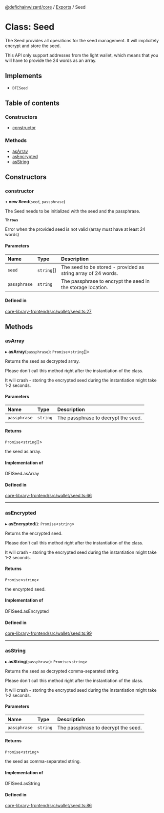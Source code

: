 [@defichainwizard/core](../README.md) / [Exports](../modules.md) / Seed

# Class: Seed

The Seed provides all operations for the seed management. It will implicitely encrypt and store the seed.

This API only support addresses from the light wallet, which means that you will have to provide the 24 words as an array.

## Implements

- `DFISeed`

## Table of contents

### Constructors

- [constructor](Seed.md#constructor)

### Methods

- [asArray](Seed.md#asarray)
- [asEncrypted](Seed.md#asencrypted)
- [asString](Seed.md#asstring)

## Constructors

### constructor

• **new Seed**(`seed`, `passphrase`)

The Seed needs to be initialized with the seed and the passphrase.

**`Throws`**

Error when the provided seed is not valid (array must have at least 24 words)

#### Parameters

| Name | Type | Description |
| :------ | :------ | :------ |
| `seed` | `string`[] | The seed to be stored - provided as string array of 24 words. |
| `passphrase` | `string` | The passphrase to encrypt the seed in the storage location. |

#### Defined in

[core-library-frontend/src/wallet/seed.ts:27](https://github.com/DeFiChain-Wizard/core-library-frontend/blob/b562052/src/wallet/seed.ts#L27)

## Methods

### asArray

▸ **asArray**(`passphrase`): `Promise`<`string`[]\>

Returns the seed as decrypted array.

Please don't call this method right after the instantiation of the class.

It will crash - storing the encrypted seed during the instantiation might take 1-2 seconds.

#### Parameters

| Name | Type | Description |
| :------ | :------ | :------ |
| `passphrase` | `string` | The passphrase to decrypt the seed. |

#### Returns

`Promise`<`string`[]\>

the seed as array.

#### Implementation of

DFISeed.asArray

#### Defined in

[core-library-frontend/src/wallet/seed.ts:66](https://github.com/DeFiChain-Wizard/core-library-frontend/blob/b562052/src/wallet/seed.ts#L66)

___

### asEncrypted

▸ **asEncrypted**(): `Promise`<`string`\>

Returns the encrypted seed.

Please don't call this method right after the instantiation of the class.

It will crash - storing the encrypted seed during the instantiation might take 1-2 seconds.

#### Returns

`Promise`<`string`\>

the encyrpted seed.

#### Implementation of

DFISeed.asEncrypted

#### Defined in

[core-library-frontend/src/wallet/seed.ts:99](https://github.com/DeFiChain-Wizard/core-library-frontend/blob/b562052/src/wallet/seed.ts#L99)

___

### asString

▸ **asString**(`passphrase`): `Promise`<`string`\>

Returns the seed as decrypted comma-separated string.

Please don't call this method right after the instantiation of the class.

It will crash - storing the encrypted seed during the instantiation might take 1-2 seconds.

#### Parameters

| Name | Type | Description |
| :------ | :------ | :------ |
| `passphrase` | `string` | The passphrase to decrypt the seed. |

#### Returns

`Promise`<`string`\>

the seed as comma-separated string.

#### Implementation of

DFISeed.asString

#### Defined in

[core-library-frontend/src/wallet/seed.ts:86](https://github.com/DeFiChain-Wizard/core-library-frontend/blob/b562052/src/wallet/seed.ts#L86)
